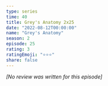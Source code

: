 ```yaml
---
type: series
time: 40
title: Grey's Anatomy 2x25
date: "2022-08-12T00:00:00"
name: "Grey's Anatomy"
season: 2
episode: 25
rating: 3
ratingEmoji: "⭐️⭐️⭐️"
share: false
---
```


_[No review was written for this episode]_

